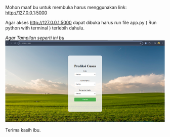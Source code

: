 Mohon maaf bu untuk membuka harus menggunakan link: http://127.0.0.1:5000

Agar akses http://127.0.0.1:5000 dapat dibuka harus run file app.py ( Run python with terminal ) terlebih dahulu.

*Agar Tampilan seperti ini bu*
![alt text](<Screenshot 2024-07-31 091644.png>)



Terima kasih ibu.
